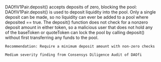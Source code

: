 DAOfiV1Pair.deposit() accepts deposits of zero, blocking the pool: DAOfiV1Pair.deposit() is used to deposit liquidity into the pool. Only a single deposit can be made, so no liquidity can ever be added to a pool where deposited == true. The deposit() function does not check for a nonzero deposit amount in either token, so a malicious user that does not hold any of the baseToken or quoteToken can lock the pool by calling deposit() without first transferring any funds to the pool.

    Recommendation: Require a minimum deposit amount with non-zero checks

    Medium severity finding from Consensys Diligence Audit of DAOfi